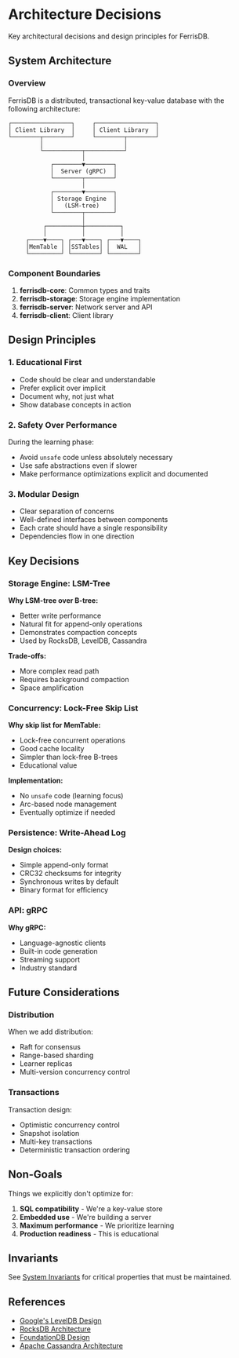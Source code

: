# Architecture Decisions

Key architectural decisions and design principles for FerrisDB.

## System Architecture

### Overview

FerrisDB is a distributed, transactional key-value database with the following architecture:

```
┌─────────────────┐     ┌─────────────────┐
│ Client Library  │     │ Client Library  │
└────────┬────────┘     └────────┬────────┘
         │                       │
         └───────────┬───────────┘
                     │
            ┌────────▼────────┐
            │  Server (gRPC)  │
            └────────┬────────┘
                     │
            ┌────────▼────────┐
            │ Storage Engine  │
            │   (LSM-tree)    │
            └────────┬────────┘
                     │
          ┌──────────┼──────────┐
          │          │          │
     ┌────▼────┐ ┌───▼────┐ ┌───▼────┐
     │MemTable │ │SSTables│ │  WAL   │
     └─────────┘ └────────┘ └────────┘
```

### Component Boundaries

1. **ferrisdb-core**: Common types and traits
2. **ferrisdb-storage**: Storage engine implementation
3. **ferrisdb-server**: Network server and API
4. **ferrisdb-client**: Client library

## Design Principles

### 1. Educational First

- Code should be clear and understandable
- Prefer explicit over implicit
- Document why, not just what
- Show database concepts in action

### 2. Safety Over Performance

During the learning phase:
- Avoid `unsafe` code unless absolutely necessary
- Use safe abstractions even if slower
- Make performance optimizations explicit and documented

### 3. Modular Design

- Clear separation of concerns
- Well-defined interfaces between components
- Each crate should have a single responsibility
- Dependencies flow in one direction

## Key Decisions

### Storage Engine: LSM-Tree

**Why LSM-tree over B-tree:**
- Better write performance
- Natural fit for append-only operations
- Demonstrates compaction concepts
- Used by RocksDB, LevelDB, Cassandra

**Trade-offs:**
- More complex read path
- Requires background compaction
- Space amplification

### Concurrency: Lock-Free Skip List

**Why skip list for MemTable:**
- Lock-free concurrent operations
- Good cache locality
- Simpler than lock-free B-trees
- Educational value

**Implementation:**
- No `unsafe` code (learning focus)
- Arc-based node management
- Eventually optimize if needed

### Persistence: Write-Ahead Log

**Design choices:**
- Simple append-only format
- CRC32 checksums for integrity
- Synchronous writes by default
- Binary format for efficiency

### API: gRPC

**Why gRPC:**
- Language-agnostic clients
- Built-in code generation
- Streaming support
- Industry standard

## Future Considerations

### Distribution

When we add distribution:
- Raft for consensus
- Range-based sharding
- Learner replicas
- Multi-version concurrency control

### Transactions

Transaction design:
- Optimistic concurrency control
- Snapshot isolation
- Multi-key transactions
- Deterministic transaction ordering

## Non-Goals

Things we explicitly don't optimize for:
1. **SQL compatibility** - We're a key-value store
2. **Embedded use** - We're building a server
3. **Maximum performance** - We prioritize learning
4. **Production readiness** - This is educational

## Invariants

See [System Invariants](invariants.md) for critical properties that must be maintained.

## References

- [Google's LevelDB Design](https://github.com/google/leveldb/blob/main/doc/impl.md)
- [RocksDB Architecture](https://github.com/facebook/rocksdb/wiki/RocksDB-Overview)
- [FoundationDB Design](https://apple.github.io/foundationdb/)
- [Apache Cassandra Architecture](https://cassandra.apache.org/doc/latest/architecture/)
